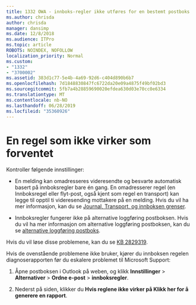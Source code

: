 ```yaml
---
title: 1332 OWA - innboks-regler ikke utføres for en bestemt postboks
ms.author: chrisda
author: chrisda
manager: dansimp
ms.date: 12/8/2018
ms.audience: ITPro
ms.topic: article
ROBOTS: NOINDEX, NOFOLLOW
localization_priority: Normal
ms.custom:
- "1332"
- "3700002"
ms.assetid: 383d1c77-5e4b-4a69-92d6-c404d890b6b7
ms.openlocfilehash: 7d1848830847fc6722da20e09a4875f49bf02bd3
ms.sourcegitcommit: 5fb7a4b28859690020efdea630d03e70cc0e6334
ms.translationtype: MT
ms.contentlocale: nb-NO
ms.lasthandoff: 06/28/2019
ms.locfileid: "35360926"
---
```

# <a name="an-inbox-rule-doesnt-work-as-expected"></a>En regel som ikke virker som forventet

Kontroller følgende innstillinger:

- En melding kan omadresseres videresendte og besvarte automatisk basert på innboksregler bare én gang. En omadresserer regel (en Innboksregel eller flyt-post, også kjent som regel en transport) kan legge til opptil ti videresending mottakere på en melding. Hvis du vil ha mer informasjon, kan du se [Journal, Transport, og innboksen grenser](https://docs.microsoft.com/office365/servicedescriptions/exchange-online-service-description/exchange-online-limits).

- Innboksregler fungerer ikke på alternative loggføring postboksen. Hvis du vil ha mer informasjon om alternative loggføring postboksen, kan du se [alternative loggføring postboks](https://docs.microsoft.com/Exchange/security-and-compliance/journaling/journaling#alternate-journaling-mailbox).

Hvis du vil løse disse problemene, kan du se [KB 2829319](https://support.microsoft.com/kb/2829319).

Hvis de ovenstående problemene ikke bruker, kjører du innboksen regelen diagnoserapporten før du eskalere problemet til Microsoft Support:

1. Åpne postboksen i Outlook på weben, og klikk **Innstillinger** \> **Alternativer** \> **Ordne e-post** \> **innboksregler**.

2. Nederst på siden, klikker du **Hvis reglene ikke virker på Klikk her for å generere en rapport**.
